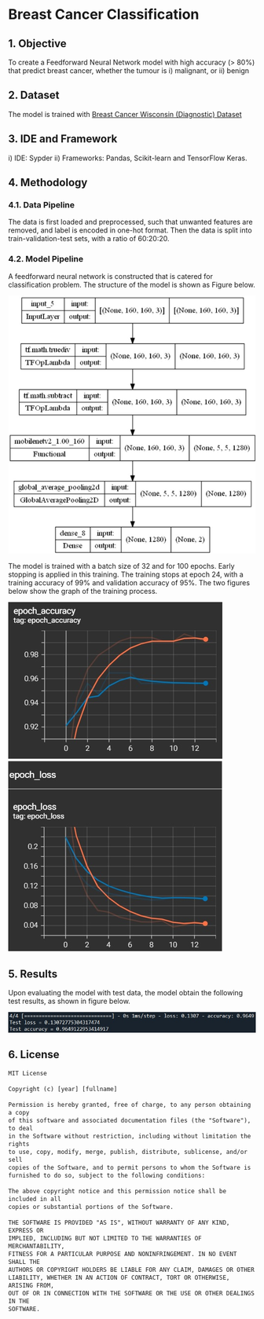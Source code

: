 # Breast Cancer Classification
## 1. Objective
To create a Feedforward Neural Network model with high accuracy (> 80%) that predict breast cancer, whether the tumour is 
    i) malignant, or 
    ii) benign

## 2. Dataset
The model is trained with [Breast Cancer Wisconsin (Diagnostic) Dataset](https://www.kaggle.com/datasets/uciml/breast-cancer-wisconsin-data)

## 3. IDE and Framework
i) IDE: Sypder 
ii) Frameworks: Pandas, Scikit-learn and TensorFlow Keras.

## 4. Methodology
### 4.1. Data Pipeline
The data is first loaded and preprocessed, such that unwanted features are removed, and label is encoded in one-hot format. Then the data is split into train-validation-test sets, with a ratio of 60:20:20.

### 4.2. Model Pipeline
A feedforward neural network is constructed that is catered for classification problem. 
The structure of the model is shown as Figure below.

![Model Structure](images/model.jpg)

The model is trained with a batch size of 32 and for 100 epochs. Early stopping is applied in this training. The training stops at epoch 24, with a training accuracy of 99% and validation accuracy of 95%. The two figures below show the graph of the training process.

![Accuracy Graph](images/accuracyGraph.jpg) ![Loss Graph](images/lossGraph.jpg)

## 5. Results
Upon evaluating the model with test data, the model obtain the following test results, as shown in figure below.

![Test Result](images/testResult.jpg)

## 6. License
```
MIT License

Copyright (c) [year] [fullname]

Permission is hereby granted, free of charge, to any person obtaining a copy
of this software and associated documentation files (the "Software"), to deal
in the Software without restriction, including without limitation the rights
to use, copy, modify, merge, publish, distribute, sublicense, and/or sell
copies of the Software, and to permit persons to whom the Software is
furnished to do so, subject to the following conditions:

The above copyright notice and this permission notice shall be included in all
copies or substantial portions of the Software.

THE SOFTWARE IS PROVIDED "AS IS", WITHOUT WARRANTY OF ANY KIND, EXPRESS OR
IMPLIED, INCLUDING BUT NOT LIMITED TO THE WARRANTIES OF MERCHANTABILITY,
FITNESS FOR A PARTICULAR PURPOSE AND NONINFRINGEMENT. IN NO EVENT SHALL THE
AUTHORS OR COPYRIGHT HOLDERS BE LIABLE FOR ANY CLAIM, DAMAGES OR OTHER
LIABILITY, WHETHER IN AN ACTION OF CONTRACT, TORT OR OTHERWISE, ARISING FROM,
OUT OF OR IN CONNECTION WITH THE SOFTWARE OR THE USE OR OTHER DEALINGS IN THE
SOFTWARE.
```